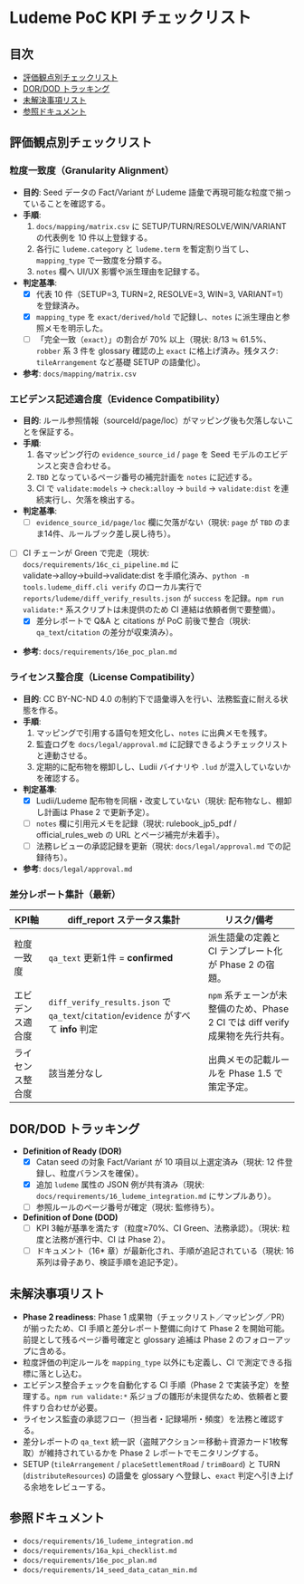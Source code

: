# Ludeme PoC KPI チェックリスト

## 目次
- [評価観点別チェックリスト](#評価観点別チェックリスト)
- [DOR/DOD トラッキング](#dordod-トラッキング)
- [未解決事項リスト](#未解決事項リスト)
- [参照ドキュメント](#参照ドキュメント)

## 評価観点別チェックリスト

### 粒度一致度（Granularity Alignment）
- **目的**: Seed データの Fact/Variant が Ludeme 語彙で再現可能な粒度で揃っていることを確認する。
- **手順**:
  1. `docs/mapping/matrix.csv` に SETUP/TURN/RESOLVE/WIN/VARIANT の代表例を 10 件以上登録する。
  2. 各行に `ludeme.category` と `ludeme.term` を暫定割り当てし、`mapping_type` で一致度を分類する。
  3. `notes` 欄へ UI/UX 影響や派生理由を記録する。
- **判定基準**:
  - [x] 代表 10 件（SETUP=3, TURN=2, RESOLVE=3, WIN=3, VARIANT=1）を登録済み。
  - [x] `mapping_type` を `exact/derived/hold` で記録し、`notes` に派生理由と参照メモを明示した。
  - [ ] 「完全一致（`exact`）」の割合が 70% 以上（現状: 8/13 ≒ 61.5%、`robber` 系 3 件を glossary 確認の上 `exact` に格上げ済み。残タスク: `tileArrangement` など基礎 SETUP の語彙化）。
- **参考**: `docs/mapping/matrix.csv`

### エビデンス記述適合度（Evidence Compatibility）
- **目的**: ルール参照情報（sourceId/page/loc）がマッピング後も欠落しないことを保証する。
- **手順**:
  1. 各マッピング行の `evidence_source_id` / `page` を Seed モデルのエビデンスと突き合わせる。
  2. `TBD` となっているページ番号の補完計画を `notes` に記述する。
  3. CI で `validate:models` → `check:alloy` → `build` → `validate:dist` を連続実行し、欠落を検出する。
- **判定基準**:
  - [ ] `evidence_source_id/page/loc` 欄に欠落がない（現状: `page` が `TBD` のまま14件、ルールブック差し戻し待ち）。
- [ ] CI チェーンが Green で完走（現状: `docs/requirements/16c_ci_pipeline.md` に validate→alloy→build→validate:dist を手順化済み、`python -m tools.ludeme_diff.cli verify` のローカル実行で `reports/ludeme/diff_verify_results.json` が `success` を記録。`npm run validate:*` 系スクリプトは未提供のため CI 連結は依頼者側で要整備）。
  - [x] 差分レポートで Q&A と citations が PoC 前後で整合（現状: `qa_text`/`citation` の差分が収束済み）。
- **参考**: `docs/requirements/16e_poc_plan.md`

### ライセンス整合度（License Compatibility）
- **目的**: CC BY-NC-ND 4.0 の制約下で語彙導入を行い、法務監査に耐える状態を作る。
- **手順**:
  1. マッピングで引用する語句を短文化し、`notes` に出典メモを残す。
  2. 監査ログを `docs/legal/approval.md` に記録できるようチェックリストと連動させる。
  3. 定期的に配布物を棚卸しし、Ludii バイナリや `.lud` が混入していないかを確認する。
- **判定基準**:
  - [x] Ludii/Ludeme 配布物を同梱・改変していない（現状: 配布物なし、棚卸し計画は Phase 2 で更新予定）。
  - [ ] `notes` 欄に引用元メモを記録（現状: rulebook_jp5_pdf / official_rules_web の URL とページ補完が未着手）。
  - [ ] 法務レビューの承認記録を更新（現状: `docs/legal/approval.md` での記録待ち）。
- **参考**: `docs/legal/approval.md`

### 差分レポート集計（最新）

| KPI軸 | diff_report ステータス集計 | リスク/備考 |
| --- | --- | --- |
| 粒度一致度 | `qa_text` 更新1件 = **confirmed** | 派生語彙の定義と CI テンプレート化が Phase 2 の宿題。 |
| エビデンス適合度 | `diff_verify_results.json` で `qa_text`/`citation`/`evidence` がすべて **info** 判定 | `npm` 系チェーンが未整備のため、Phase 2 CI では diff verify 成果物を先行共有。 |
| ライセンス整合度 | 該当差分なし | 出典メモの記載ルールを Phase 1.5 で策定予定。 |

## DOR/DOD トラッキング
- **Definition of Ready (DOR)**
  - [x] Catan seed の対象 Fact/Variant が 10 項目以上選定済み（現状: 12 件登録し、粒度バランスを確保）。
  - [x] 追加 `ludeme` 属性の JSON 例が共有済み（現状: `docs/requirements/16_ludeme_integration.md` にサンプルあり）。
  - [ ] 参照ルールのページ番号が確定（現状: 監修待ち）。
- **Definition of Done (DOD)**
  - [ ] KPI 3軸が基準を満たす（粒度≥70%、CI Green、法務承認）。（現状: 粒度と法務が進行中、CI は Phase 2）。
  - [ ] ドキュメント（16* 章）が最新化され、手順が追記されている（現状: 16 系列は骨子あり、検証手順を追記予定）。

## 未解決事項リスト
- **Phase 2 readiness**: Phase 1 成果物（チェックリスト／マッピング／PR）が揃ったため、CI 手順と差分レポート整備に向けて Phase 2 を開始可能。前提として残るページ番号確定と glossary 追補は Phase 2 のフォローアップに含める。
- 粒度評価の判定ルールを `mapping_type` 以外にも定義し、CI で測定できる指標に落とし込む。
- エビデンス整合チェックを自動化する CI 手順（Phase 2 で実装予定）を整理する。`npm run validate:*` 系ジョブの雛形が未提供なため、依頼者と要件すり合わせが必要。
- ライセンス監査の承認フロー（担当者・記録場所・頻度）を法務と確認する。
- 差分レポートの `qa_text` 統一訳（盗賊アクション＝移動＋資源カード1枚奪取）が維持されているかを Phase 2 レポートでモニタリングする。
- SETUP (`tileArrangement` / `placeSettlementRoad` / `trimBoard`) と TURN (`distributeResources`) の語彙を glossary へ登録し、`exact` 判定へ引き上げる余地をレビューする。

## 参照ドキュメント
- `docs/requirements/16_ludeme_integration.md`
- `docs/requirements/16a_kpi_checklist.md`
- `docs/requirements/16e_poc_plan.md`
- `docs/requirements/14_seed_data_catan_min.md`
